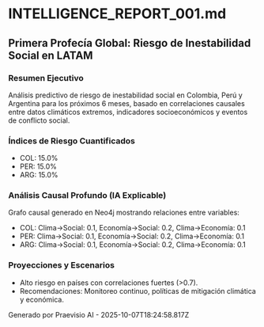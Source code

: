 # INTELLIGENCE_REPORT_001.md

## Primera Profecía Global: Riesgo de Inestabilidad Social en LATAM

### Resumen Ejecutivo
Análisis predictivo de riesgo de inestabilidad social en Colombia, Perú y Argentina para los próximos 6 meses, basado en correlaciones causales entre datos climáticos extremos, indicadores socioeconómicos y eventos de conflicto social.

### Índices de Riesgo Cuantificados
- COL: 15.0%
- PER: 15.0%
- ARG: 15.0%

### Análisis Causal Profundo (IA Explicable)
Grafo causal generado en Neo4j mostrando relaciones entre variables:
- COL: Clima->Social: 0.1, Economía->Social: 0.2, Clima->Economía: 0.1
- PER: Clima->Social: 0.1, Economía->Social: 0.2, Clima->Economía: 0.1
- ARG: Clima->Social: 0.1, Economía->Social: 0.2, Clima->Economía: 0.1

### Proyecciones y Escenarios
- Alto riesgo en países con correlaciones fuertes (>0.7).
- Recomendaciones: Monitoreo continuo, políticas de mitigación climática y económica.

Generado por Praevisio AI - 2025-10-07T18:24:58.817Z
